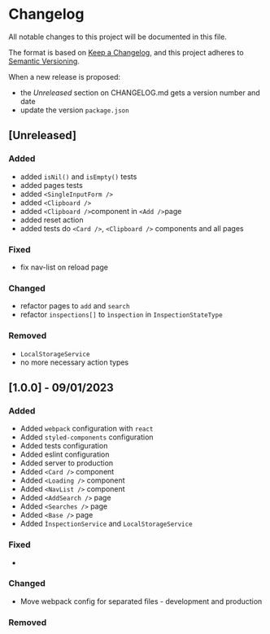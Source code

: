 # Changelog

All notable changes to this project will be documented in this file.

The format is based on [Keep a Changelog](https://keepachangelog.com/en/1.0.0/),
and this project adheres to [Semantic Versioning](https://semver.org/spec/v2.0.0.html).

When a new release is proposed:

- the _Unreleased_ section on CHANGELOG.md gets a version number and date
- update the version `package.json`

## [Unreleased]

### Added

- added `isNil()` and `isEmpty()` tests
- added pages tests
- added `<SingleInputForm />`
- added `<Clipboard />`
- added `<Clipboard />`component in `<Add />`page
- added reset action
- added tests do `<Card />`, `<Clipboard />` components and all pages

### Fixed

- fix nav-list on reload page

### Changed

- refactor pages to `add` and `search`
- refactor `inspections[]` to `ìnspection` in `InspectionStateType`

### Removed

- `LocalStorageService`
- no more necessary action types

## [1.0.0] - 09/01/2023
### Added

- Added `webpack` configuration with `react`
- Added `styled-components` configuration
- Added tests configuration
- Added eslint configuration
- Added server to production
- Added `<Card />` component
- Added `<Loading />` component
- Added `<NavList />` component
- Added `<AddSearch />` page
- Added `<Searches />` page
- Added `<Base />` page
- Added `ÌnspectionService` and `LocalStorageService`

### Fixed

-

### Changed

- Move webpack config for separated files - development and production

### Removed
